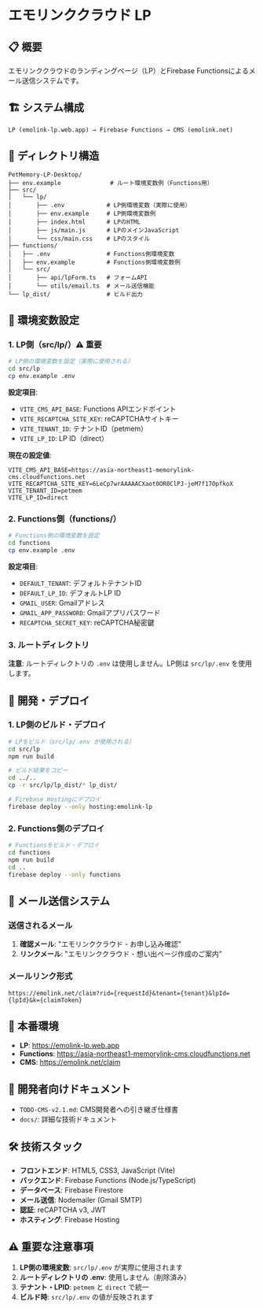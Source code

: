 # エモリンククラウド LP

## 📋 概要

エモリンククラウドのランディングページ（LP）とFirebase Functionsによるメール送信システムです。

## 🏗️ システム構成

```
LP (emolink-lp.web.app) → Firebase Functions → CMS (emolink.net)
```

## 📁 ディレクトリ構造

```
PetMemory-LP-Desktop/
├── env.example              # ルート環境変数例（Functions用）
├── src/
│   └── lp/
│       ├── .env            # LP側環境変数（実際に使用）
│       ├── env.example     # LP側環境変数例
│       ├── index.html      # LPのHTML
│       ├── js/main.js      # LPのメインJavaScript
│       └── css/main.css    # LPのスタイル
├── functions/
│   ├── .env                # Functions側環境変数
│   ├── env.example         # Functions側環境変数例
│   └── src/
│       ├── api/lpForm.ts   # フォームAPI
│       └── utils/email.ts  # メール送信機能
└── lp_dist/                # ビルド出力
```

## 🔧 環境変数設定

### 1. LP側（src/lp/）⚠️ 重要

```bash
# LP側の環境変数を設定（実際に使用される）
cd src/lp
cp env.example .env
```

**設定項目**:
- `VITE_CMS_API_BASE`: Functions APIエンドポイント
- `VITE_RECAPTCHA_SITE_KEY`: reCAPTCHAサイトキー
- `VITE_TENANT_ID`: テナントID（petmem）
- `VITE_LP_ID`: LP ID（direct）

**現在の設定値**:
```
VITE_CMS_API_BASE=https://asia-northeast1-memorylink-cms.cloudfunctions.net
VITE_RECAPTCHA_SITE_KEY=6LeCp7wrAAAAACXaot0OR0ClPJ-jeM7f17OpfkoX
VITE_TENANT_ID=petmem
VITE_LP_ID=direct
```

### 2. Functions側（functions/）

```bash
# Functions側の環境変数を設定
cd functions
cp env.example .env
```

**設定項目**:
- `DEFAULT_TENANT`: デフォルトテナントID
- `DEFAULT_LP_ID`: デフォルトLP ID
- `GMAIL_USER`: Gmailアドレス
- `GMAIL_APP_PASSWORD`: Gmailアプリパスワード
- `RECAPTCHA_SECRET_KEY`: reCAPTCHA秘密鍵

### 3. ルートディレクトリ

**注意**: ルートディレクトリの `.env` は使用しません。LP側は `src/lp/.env` を使用します。

## 🚀 開発・デプロイ

### 1. LP側のビルド・デプロイ

```bash
# LPをビルド（src/lp/.env が使用される）
cd src/lp
npm run build

# ビルド結果をコピー
cd ../..
cp -r src/lp/lp_dist/* lp_dist/

# Firebase Hostingにデプロイ
firebase deploy --only hosting:emolink-lp
```

### 2. Functions側のデプロイ

```bash
# Functionsをビルド・デプロイ
cd functions
npm run build
cd ..
firebase deploy --only functions
```

## 📧 メール送信システム

### 送信されるメール

1. **確認メール**: "エモリンククラウド - お申し込み確認"
2. **リンクメール**: "エモリンククラウド - 想い出ページ作成のご案内"

### メールリンク形式

```
https://emolink.net/claim?rid={requestId}&tenant={tenant}&lpId={lpId}&k={claimToken}
```

## 🔗 本番環境

- **LP**: https://emolink-lp.web.app
- **Functions**: https://asia-northeast1-memorylink-cms.cloudfunctions.net
- **CMS**: https://emolink.net/claim

## 📝 開発者向けドキュメント

- `TODO-CMS-v2.1.md`: CMS開発者への引き継ぎ仕様書
- `docs/`: 詳細な技術ドキュメント

## 🛠️ 技術スタック

- **フロントエンド**: HTML5, CSS3, JavaScript (Vite)
- **バックエンド**: Firebase Functions (Node.js/TypeScript)
- **データベース**: Firebase Firestore
- **メール送信**: Nodemailer (Gmail SMTP)
- **認証**: reCAPTCHA v3, JWT
- **ホスティング**: Firebase Hosting

## ⚠️ 重要な注意事項

1. **LP側の環境変数**: `src/lp/.env` が実際に使用されます
2. **ルートディレクトリの .env**: 使用しません（削除済み）
3. **テナント・LPID**: `petmem` と `direct` で統一
4. **ビルド時**: `src/lp/.env` の値が反映されます
